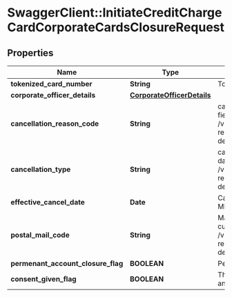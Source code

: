 # SwaggerClient::InitiateCreditChargeCardCorporateCardsClosureRequest

## Properties
Name | Type | Description | Notes
------------ | ------------- | ------------- | -------------
**tokenized_card_number** | **String** | Tokenized card number | 
**corporate_officer_details** | [**CorporateOfficerDetails**](CorporateOfficerDetails.md) |  | [optional] 
**cancellation_reason_code** | **String** | cancellationReasonCode. This is a reference data field. Please use /v1/utilities/referenceData/{cancellationReasonCode} resource to get possible values of this field with descriptions | [optional] 
**cancellation_type** | **String** | cancellationReasonDescription. This is a reference data field. Please use /v1/utilities/referenceData/{cancellationType} resource to get possible values of this field with descriptions | [optional] 
**effective_cancel_date** | **Date** | Cancellation date in ISO 8601 date format YYYY-MM-DD | [optional] 
**postal_mail_code** | **String** | Mail letter code if business opt to send letter to customer. This is a reference data field. Please use /v1/utilities/referenceData/{postalMailCode} resource to get possible values of this field with descriptions. | [optional] 
**permenant_account_closure_flag** | **BOOLEAN** | Permanent Account Closure Flag | [optional] 
**consent_given_flag** | **BOOLEAN** | This is consent flag from the customer to pay back if any outstanding on that account while closure | [optional] 


